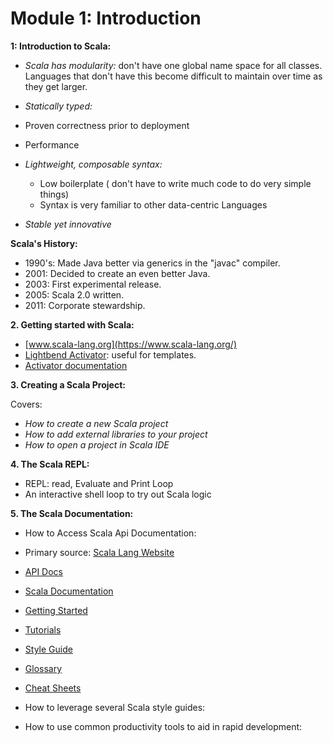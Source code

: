 # Module 1: Introduction

**1: Introduction to Scala:**

 - _Scala has modularity:_ don't have one global name space for all classes. Languages that don't have this become difficult to maintain over time as they get larger.

 - _Statically typed:_
  - Proven correctness prior to deployment
  - Performance

- _Lightweight, composable syntax:_
   - Low boilerplate ( don't have to write much code to do very simple things)
   - Syntax is very familiar to other data-centric Languages

- _Stable yet innovative_

**Scala's History:**

- 1990's: Made Java better via generics in the "javac" compiler.
- 2001: Decided to create an even better Java.
- 2003: First experimental release.
- 2005: Scala 2.0 written.
- 2011: Corporate stewardship.

**2. Getting started with Scala:**

- [www.scala-lang.org](https://www.scala-lang.org/)
- [Lightbend Activator](http://www.lightbend.com/community/core-tools/activator-and-sbt): useful for templates.
- [Activator documentation](http://www.lightbend.com/activator/docs)


**3. Creating a Scala Project:**

Covers:

- _How to create a new Scala project_
- _How to add external libraries to your project_
- _How to open a project in Scala IDE_

**4. The Scala REPL:**

- REPL: read, Evaluate and Print Loop
- An interactive shell loop to try out Scala logic

**5. The Scala Documentation:**

- How to Access Scala Api Documentation:
 - Primary source: [Scala Lang Website](http://www.scala-lang.org/)
  - [API Docs](http://www.scala-lang.org/api/current/)
  - [Scala Documentation](http://www.scala-lang.org/documentation/)
   - [Getting Started](http://www.scala-lang.org/documentation/getting-started.html)
   - [Tutorials](http://docs.scala-lang.org/tutorials/?_ga=1.168609576.840328427.1479134810)
   - [Style Guide](http://docs.scala-lang.org/style/?_ga=1.168609576.840328427.1479134810)
   - [Glossary](http://docs.scala-lang.org/glossary/?_ga=1.168609576.840328427.1479134810)
   - [Cheat Sheets](http://docs.scala-lang.org/cheatsheets/?_ga=1.168609576.840328427.1479134810)

- How to leverage several Scala style guides:
- How to use common productivity tools to aid in rapid development:
